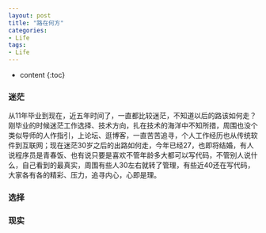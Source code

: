 ```yaml
---
layout: post
title: "路在何方"
categories: 
- Life
tags:
- Life
---
```


* content
{:toc}

### 迷茫
  从11年毕业到现在，近五年时间了，一直都比较迷茫，不知道以后的路该如何走？刚毕业的时候迷茫工作选择、技术方向，扎在技术的海洋中不知所措，周围也没个类似导师的人作指引，上论坛、逛博客，一直苦苦追寻，个人工作经历也从传统软件到互联网；现在迷茫30岁之后的出路如何走，今年已经27，也即将结婚，有人说程序员是青春饭、也有说只要是喜欢不管年龄多大都可以写代码，不管别人说什么，自己看到的最真实，周围有些人30左右就转了管理，有些近40还在写代码，大家各有各的精彩、压力，追寻内心，心即是理。

### 选择


### 现实

